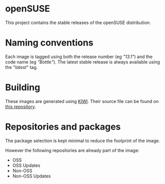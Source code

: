 # openSUSE

This project contains the stable releases of the openSUSE distribution.

# Naming conventions

Each image is tagged using both the release number (eg *"13.1"*) and the code
name (eg *"Bottle"*). The latest stable release is always available using the
"*latest*" tag.

# Building

These images are generated using [KIWI](https://github.com/openSUSE/kiwi). Their
source file can be found on [this
repository](https://github.com/openSUSE/docker-containers).

# Repositories and packages

The package selection is kept minimal to reduce the footprint of the image.

However the following repositories are already part of the image:

  * OSS
  * OSS Updates
  * Non-OSS
  * Non-OSS Updates
